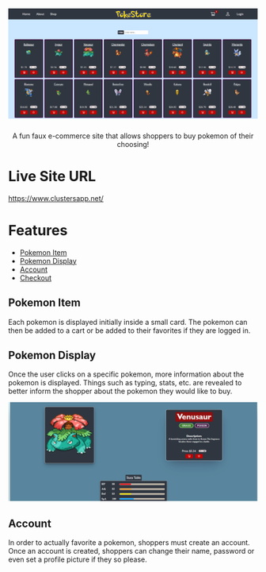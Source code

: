 <h1 align="center">
  <a>
    <img src="https://raw.githubusercontent.com/SamirOsAbdalla/poke-store/main/frontend/public/pokestore.png" alt="pokestore image">
  </a>
</h1>

<p align="center">
  A fun faux e-commerce site that allows shoppers to buy pokemon of their choosing! 
</p>

# Live Site URL
https://www.clustersapp.net/

# Features 
- <a href="#pokemon item">Pokemon Item</a>
- <a href="#pokemon display">Pokemon Display</a>
- <a href="#account">Account</a>
- <a href="#pokemon item">Checkout</a>

## Pokemon Item
Each pokemon is displayed initially inside a small card. The pokemon can then be added to a cart
or be added to their favorites if they are logged in.

## Pokemon Display
Once the user clicks on a specific pokemon, more information about the pokemon is displayed.
Things such as typing, stats, etc. are revealed to better inform the shopper about the pokemon
they would like to buy.

  <a>
    <img src="https://raw.githubusercontent.com/SamirOsAbdalla/poke-store/main/frontend/public/stats.png" alt="stats image">
  </a>

## Account
In order to actually favorite a pokemon, shoppers must create an account. Once an account is created, shoppers can change their name, password or even set a profile picture if they so please.